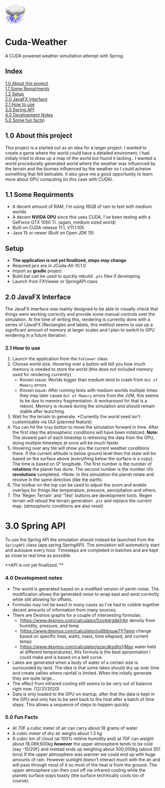 ![poorly drawn rain cloud icon](https://raw.githubusercontent.com/TheIncgi/Cuda-Weather/master/src/app/storm.png?token=AHG3CNBVK33XY24W2T7DHKK765ZL4 "Poorly drawn rain cloud icon")
# Cuda-Weather
A CUDA powered weather simultation attempt with Spring.

## Index
[1.0 About this project](#section-1.0)\
  [1.1 Some Requirments](#section-1.1)\
  [1.2 Setup](#section-1.2)\
[2.0 JavaFX Interface](#section-2.0)\
  [2.1 How to use](#section-2.1)\
[3.0 Spring API](#section-3.0)\
[4.0 Development Notes](#section-4.0)\
[5.0 Some fun facts](#section-5.0)\

<div id="section-1.0"></div>

## 1.0 About this project
  This project is a started out as an idea for a larger project. I wanted to create a game where
the world could have a detailed enviroment. I had initialy tried to draw up a map of the world but found it lacking..
I wanted a world procedurally generated world where the weather was influenced by the terrain and the biomes influenced by the weather so I
could acheive something that felt belivable. It also gave me a good opportunity to learn more about GPU computing (in this case with CUDA).

<div id="section-1.1"></div>

## 1.1 Some Requirments

 - A decent amount of RAM, I'm using 16GB of ram to test with medium worlds
 - A decent **NVIDA GPU** since this uses CUDA, I've been testing with a GeForce GTX 1050 Ti. (again, medium sized world)
 - Built on CUDA release 11.1, V11.1.105 
 - Java 15 or newer (Built on Open JDK 15)
 
 <div id="section-1.2"></div>
 
## Setup

 - **The application is not yet finallized, steps may change**
 - Required jars are in JCuda-All-10.1.0
 - Import as **gradle** project
 - Build.bat can be used to quickly rebuild `.ptx` files if developing
 - Launch from FXViewer or SpringAPI class

<div id="section-2.0"></div>

## 2.0 JavaFX Interface

The JavaFX interface was mainly designed to be able to visually check that things were working correctly and provide some manual controls
over the simulation.
At the time of writing this, rendering is currently done with a series of (JavaFX )Rectangles and labels, this method seems to use up a significant amount of memory at
larger scales and I plan to switch to GPU rendering in a future itteration.

<div id="section-2.1"></div>

### 2.1 How to use

1. Launch the application from the `FxViewer` class
2. Choose world size. Hovering over a button will tell you how much memory is needed to store the world (this does not included memory used for rendering currently)
   * Known issue: Worlds bigger than medium tend to crash from `Out of Memory` errors
   * Known issue: After running tests with medium worlds multiple times they may later cause `Out of Memory` errors from the JVM, this seems to be due to memory fragmentation.
                  A workaround for that is a reboot. Memory is reused during the simulation and should remain stable after launching.
3. Wait for the terrain to generate. *Currently the world seed isn't customizable via GUI (planned feature)
4. You can hit the `Step` button to move the simulation forward in time. After the first step the atmospheric conditions will have been initalized.
   **Note:** The slowest part of each timestep is retreiving the data from the GPU, doing multiple timesteps at once will be much faster.
5. Hovering over any tile will show you the current weather conditions there. If the current altitude is below ground level then the state will be based on 
   the surface above (everything below the surface is a copy).
   The time is based on 0° longitude. The first number is the number of **rotations** the planet has done. The second number is the number ofo **revolutions** completed.
   *Note: In this simulation the planet rotate and revolve in the same direction (like the earth).
6. The toolbar on the top can be used to adjust the zoom and enable overlays for things like temperature, pressure, percipitation and others.
7. The 'Regen Terrain' and 'Test' buttons are development tools.
   Regen terrain will reload the terrain generation `.ptx` and replace the current map. (atmospheric conditions are also reset)
   
<div id="section-3.0"></div>

# 3.0 Spring API

To use the Spring API the simulation should instead be launched from the `SpringAPI` class (app.spring.SpringAPI).
The simulation will automaticly start and autosave every hour. Timesteps are completed in batches and are kept as close to real time as possible.

**API is not yet finallized. **

<div id="section-4.0"></div>

### 4.0 Development notes

 - The world is generated based on a modified version of perlin noise. The modification allows the generated noise to wrap east and west correctly while still allowing for offsets.
 - Formulas may not be exact in many cases as I've had to cobble together decent amounts of information from many sources.
 - There are Desmos graphs for a couple of intersesting formulas:
   - [https://www.desmos.com/calculator/5ziykdrgdq](Air density from humidity, pressure, and temp
   - [https://www.desmos.com/calculator/jut6bbsuw7](Temp change based on specific heat, watts, mass, time ellapsed, and current temp)
   - [https://www.desmos.com/calculator/gzqcdksdhs](Max water held at different temperatures), this formula is the best aproximation I could make and is based on a bell curve.
 - Lakes are generated when a body of water of a certain size is surrounded by land. The idea is that some lakes should dry up over time and create vallies where rainfall is limited.
   When the initally generate they are quite large...
 - The effect from infrared cooling still seems to be very out of balance right now. (12/31/2020)
 - Data is only loaded to the GPU on startup, after that the data is kept in the GPU and only has to be sent back to the host after a batch of time steps. This allows a sequence of steps to happen quickly.

<div id="section-5.0"></div>

 ### 5.0 Fun Facts

 - At 70F a cubic meter of air can carry about 18 grams of water
 - A cubic meter of dry air weighs about 1.3 kg
 - A cubic km of cloud (at 100% relitive humidity and) at 70F can weight about 18,089,600kg **however** the upper atmosphere tends to be cold (say -15/20F) and instead ends up weighing about
   500,000kg (about 551 tons)
   If the upper atmosphere was warmer we could end up with huge amounts of rain. However sunlight doesn't interact much with the air and will pass through most of it so most of the heat is from the ground.
   The upper atmosphere can then cool off via infrared cooling while the planets surface stays toasty (the surface technically cools too of course).

